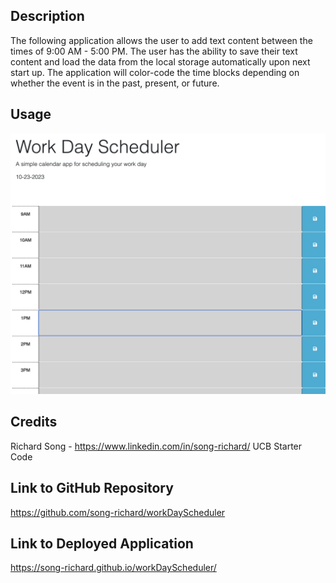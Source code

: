## Description

The following application allows the user to add text content between the times of 9:00 AM - 5:00 PM. The user has the ability to save their text content and load the data from the local storage automatically upon next start up. The application will color-code the time blocks depending on whether the event is in the past, present, or future.

## Usage
![Work Day Scheduler](./assets/workdayschedulerscreenshot.png)

## Credits

Richard Song - https://www.linkedin.com/in/song-richard/
UCB Starter Code

## Link to GitHub Repository

https://github.com/song-richard/workDayScheduler

## Link to Deployed Application

https://song-richard.github.io/workDayScheduler/